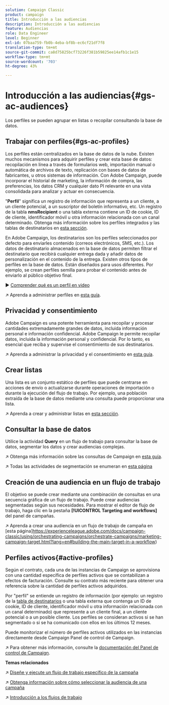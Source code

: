 ```yaml
---
solution: Campaign Classic
product: campaign
title: Introducción a las audiencias
description: Introducción a las audiencias
feature: Audiencias
role: Data Engineer
level: Beginner
exl-id: 07baa759-fb0b-4eba-bf8b-ec6cf21df7f8
translation-type: tm+mt
source-git-commit: ca8d75825bcf73226f381b59825ee14afb1c1e15
workflow-type: tm+mt
source-wordcount: '703'
ht-degree: 43%

---
```


# Introducción a las audiencias{#gs-ac-audiences}

Los perfiles se pueden agrupar en listas o recopilar consultando la base de datos.

## Trabajar con perfiles{#gs-ac-profiles}

Los perfiles están centralizados en la base de datos de la nube. Existen muchos mecanismos para adquirir perfiles y crear esta base de datos: recopilación en línea a través de formularios web, importación manual o automática de archivos de texto, replicación con bases de datos de fabricantes, u otros sistemas de información. Con Adobe Campaign, puede incorporar el historial de marketing, la información de compra, las preferencias, los datos CRM y cualquier dato PI relevante en una vista consolidada para analizar y actuar en consecuencia.

&quot;**Perfil**&quot; significa un registro de información que representa a un cliente, a un cliente potencial, a un suscriptor del boletín informativo, etc.
Un registro de la tabla **nmsRecipient** o una tabla externa contiene un ID de cookie, ID de cliente, identificador móvil u otra información relacionada con un canal determinado. Obtenga más información sobre los perfiles integrados y las tablas de destinatarios en [esta sección](../dev/datamodel.md#ootb-profiles).

En Adobe Campaign, los destinatarios son los perfiles seleccionados por defecto para enviarles contenido (correos electrónicos, SMS, etc.). Los datos de destinatario almacenados en la base de datos permiten filtrar el destinatario que recibirá cualquier entrega dada y añadir datos de personalización en el contenido de la entrega. Existen otros tipos de perfiles en la base de datos. Están diseñados para usos diferentes. Por ejemplo, se crean perfiles semilla para probar el contenido antes de enviarlo al público objetivo final.

:arrow_forward: [Comprender qué es un perfil en video](https://video.tv.adobe.com/v/35611?quality=12)

:arrow_upper_right: Aprenda a administrar perfiles en [esta guía](https://experienceleague.adobe.com/docs/campaign-classic/using/getting-started/profile-management/about-profiles.html).

## Privacidad y consentimiento

Adobe Campaign es una potente herramienta para recopilar y procesar cantidades extremadamente grandes de datos, incluida información personal e información confidencial. Adobe Campaign le permite recopilar datos, incluida la información personal y confidencial. Por lo tanto, es esencial que reciba y supervise el consentimiento de sus destinatarios.

:arrow_upper_right: Aprenda a administrar la privacidad y el consentimiento en [esta guía](https://experienceleague.corp.adobe.com/docs/campaign-classic/using/getting-started/privacy/privacy-and-recommendations.html).


## Crear listas

Una lista es un conjunto estático de perfiles que puede centrarse en acciones de envío o actualizarse durante operaciones de importación o durante la ejecución del flujo de trabajo. Por ejemplo, una población extraída de la base de datos mediante una consulta puede proporcionar una lista.

:arrow_upper_right: Aprenda a crear y administrar listas en [esta sección](https://experienceleague.adobe.com/docs/campaign-classic/using/getting-started/profile-management/creating-and-managing-lists.html).

## Consultar la base de datos

Utilice la actividad **Query** en un flujo de trabajo para consultar la base de datos, segmentar los datos y crear audiencias complejas.

:arrow_upper_right: Obtenga más información sobre las consultas de Campaign en [esta guía](https://experienceleague.adobe.com/docs/campaign-classic/using/automating-with-workflows/introduction/targeting-data.html).

:arrow_upper_right: Todas las actividades de segmentación se enumeran en [esta página](https://experienceleague.adobe.com/docs/campaign-classic/using/automating-with-workflows/targeting-activities/about-targeting-activities.html)

## Creación de una audiencia en un flujo de trabajo

El objetivo se puede crear mediante una combinación de consultas en una secuencia gráfica de un flujo de trabajo. Puede crear audiencias segmentadas según sus necesidades. Para mostrar el editor de flujo de trabajo, haga clic en la pestaña **[!UICONTROL Targeting and workflows]** del panel de campañas.

:arrow_upper_right: Aprenda a crear una audiencia en un flujo de trabajo de campaña en [esta página]https://experienceleague.adobe.com/docs/campaign-classic/using/orchestrating-campaigns/orchestrate-campaigns/marketing-campaign-target.html?lang=en#building-the-main-target-in-a-workflow)


## Perfiles activos{#active-profiles}

Según el contrato, cada una de las instancias de Campaign se aprovisiona con una cantidad específica de perfiles activos que se contabilizan a efectos de facturación. Consulte su contrato más reciente para obtener una referencia sobre la cantidad de perfiles activos adquiridos.

Por &quot;perfil&quot; se entiende un registro de información (por ejemplo: un registro de la [tabla de destinatarios](../dev/datamodel.md) o una tabla externa que contenga un ID de cookie, ID de cliente, identificador móvil u otra información relacionada con un canal determinado) que represente a un cliente final, a un cliente potencial o a un posible cliente. Los perfiles se consideran activos si se han segmentado o si se ha comunicado con ellos en los últimos 12 meses.

Puede monitorizar el número de perfiles activos utilizados en las instancias directamente desde Campaign Panel de control de Campaign.

:arrow_upper_right: Para obtener más información, consulte la [documentación del Panel de control de Campaign](https://docs.adobe.com/content/help/es/control-panel/using/performance-monitoring/active-profiles-monitoring.html).


**Temas relacionados**

:arrow_upper_right: [Diseñe y ejecute un flujo de trabajo específico de la campaña](https://experienceleague.adobe.com/docs/campaign-classic/using/automating-with-workflows/introduction/building-a-workflow.html)

:arrow_upper_right: [Obtenga información sobre cómo seleccionar la audiencia de una campaña](https://experienceleague.adobe.com/docs/campaign-classic/using/orchestrating-campaigns/orchestrate-campaigns/marketing-campaign-target.html)

:arrow_upper_right: [Introducción a los flujos de trabajo](https://experienceleague.adobe.com/docs/campaign-classic/using/automating-with-workflows/introduction/about-workflows.html)
